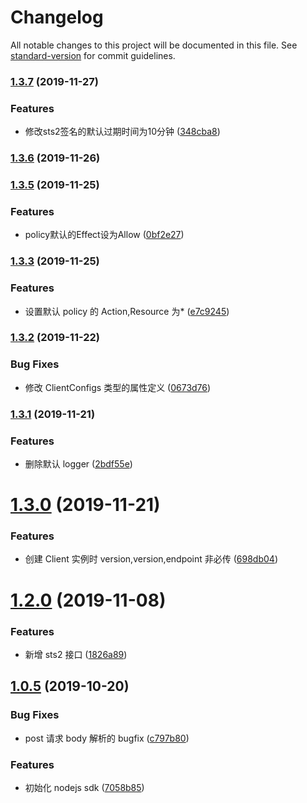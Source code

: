 # Changelog

All notable changes to this project will be documented in this file. See [standard-version](https://github.com/conventional-changelog/standard-version) for commit guidelines.

### [1.3.7](https://github.com/TTvcloud/vcloud-sdk-nodejs/compare/v1.3.6...v1.3.7) (2019-11-27)


### Features

* 修改sts2签名的默认过期时间为10分钟 ([348cba8](https://github.com/TTvcloud/vcloud-sdk-nodejs/commit/348cba872d1d38da1239218d71e02140cc75f1e5))

### [1.3.6](https://github.com/TTvcloud/vcloud-sdk-nodejs/compare/v1.3.5...v1.3.6) (2019-11-26)

### [1.3.5](https://github.com/TTvcloud/vcloud-sdk-nodejs/compare/v1.3.4...v1.3.5) (2019-11-25)


### Features

* policy默认的Effect设为Allow ([0bf2e27](https://github.com/TTvcloud/vcloud-sdk-nodejs/commit/0bf2e27e6720782e9f4c888cfd66932c36a834e6))

### [1.3.3](https://github.com/TTvcloud/vcloud-sdk-nodejs/compare/v1.3.2...v1.3.3) (2019-11-25)

### Features

- 设置默认 policy 的 Action,Resource 为\* ([e7c9245](https://github.com/TTvcloud/vcloud-sdk-nodejs/commit/e7c9245a68c0490f4f7fab182496b7dcaa5bff23))

### [1.3.2](https://github.com/TTvcloud/vcloud-sdk-nodejs/compare/v1.3.1...v1.3.2) (2019-11-22)

### Bug Fixes

- 修改 ClientConfigs 类型的属性定义 ([0673d76](https://github.com/TTvcloud/vcloud-sdk-nodejs/commit/0673d76dd831cc7cc77786e5ffd637181d454938))

### [1.3.1](https://github.com/TTvcloud/vcloud-sdk-nodejs/compare/v1.3.0...v1.3.1) (2019-11-21)

### Features

- 删除默认 logger ([2bdf55e](https://github.com/TTvcloud/vcloud-sdk-nodejs/commit/2bdf55e8198c2c773c2e3bc2f15d3bba8e4c0f30))

# [1.3.0](https://github.com/TTvcloud/vcloud-sdk-nodejs/compare/v1.2.3...v1.3.0) (2019-11-21)

### Features

- 创建 Client 实例时 version,version,endpoint 非必传 ([698db04](https://github.com/TTvcloud/vcloud-sdk-nodejs/commit/698db045041774d89e3f41cf3f6a0e5dde723cd6))

# [1.2.0](https://github.com/TTvcloud/vcloud-sdk-nodejs/compare/v1.1.0...v1.2.0) (2019-11-08)

### Features

- 新增 sts2 接口 ([1826a89](https://github.com/TTvcloud/vcloud-sdk-nodejs/commit/1826a8996145cf2b77d66f0e41be0d4ab306060c))

## [1.0.5](https://github.com/TTvcloud/vcloud-sdk-nodejs/compare/7058b859a201c0f3a05a1680a671d584f1578878...v1.0.5) (2019-10-20)

### Bug Fixes

- post 请求 body 解析的 bugfix ([c797b80](https://github.com/TTvcloud/vcloud-sdk-nodejs/commit/c797b807f8fe8cfd6e10c96c3c74bb2833664564))

### Features

- 初始化 nodejs sdk ([7058b85](https://github.com/TTvcloud/vcloud-sdk-nodejs/commit/7058b859a201c0f3a05a1680a671d584f1578878))
